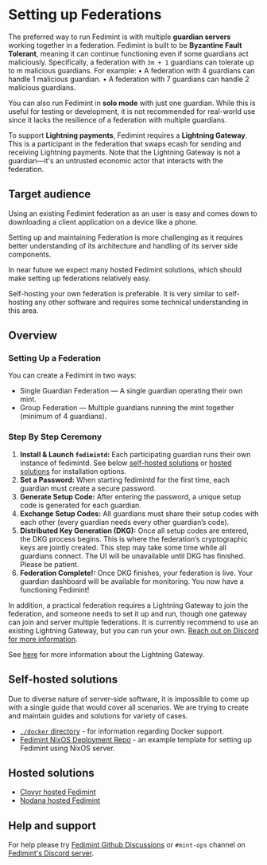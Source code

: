 # Setting up Federations

The preferred way to run Fedimint is with multiple **guardian servers** working together in a federation. Fedimint is
built to be **Byzantine Fault Tolerant**, meaning it can continue functioning even if some guardians act maliciously.
Specifically, a federation with `3m + 1` guardians can tolerate up to m malicious guardians. For example:
	•	A federation with 4 guardians can handle 1 malicious guardian.
	•	A federation with 7 guardians can handle 2 malicious guardians.

You can also run Fedimint in **solo mode** with just one guardian. While this is useful for testing or development, it
is not recommended for real-world use since it lacks the resilience of a federation with multiple guardians.

To support **Lightning payments**, Fedimint requires a **Lightning Gateway**. This is a participant in the federation
that swaps ecash for sending and receiving Lightning payments. Note that the Lightning Gateway is not a guardian—it's an
untrusted economic actor that interacts with the federation.

## Target audience

Using an existing Fedimint federation as an user is easy and comes
down to downloading a client application on a device like a phone.

Setting up and maintaining Federation is more challenging as it
requires better understanding of its architecture and handling of its
server side components.

In near future we expect many hosted Fedimint solutions, which should
make setting up federations relatively easy.

Self-hosting your own federation is preferable. It is very similar
to self-hosting any other software and requires some technical
understanding in this area.

## Overview

### Setting Up a Federation
You can create a Fedimint in two ways:
- Single Guardian Federation — A single guardian operating their own mint.
- Group Federation — Multiple guardians running the mint together (minimum of 4 guardians).

### Step By Step Ceremony
1. **Install & Launch `fedimintd`:**
    Each participating guardian runs their own instance of fedimintd.
	See below [self-hosted solutions](#self-hosted-solutions) or [hosted solutions](#hosted-solutions) for installation options.
2. **Set a Password:**
	When starting fedimintd for the first time, each guardian must create a secure password.
3. **Generate Setup Code:**
	After entering the password, a unique setup code is generated for each guardian.
4. **Exchange Setup Codes:**
	All guardians must share their setup codes with each other (every guardian needs every other guardian’s code).
5. **Distributed Key Generation (DKG):**
	Once all setup codes are entered, the DKG process begins. This is where the federation’s cryptographic keys are jointly created.
	This step may take some time while all guardians connect. The UI will be unavailable until DKG has finished. Please be patient.
6. **Federation Complete!:**
	Once DKG finishes, your federation is live. Your guardian dashboard will be available for monitoring. You now have a functioning Fedimint!

In addition, a practical federation requires a Lightning Gateway
to join the federation, and someone needs to set it up and
run, though one gateway can join and server multiple
federations. It is currently recommend to use an existing Lightning Gateway, but you can run your own. [Reach out on Discord for more information](https://chat.fedimint.org).

See [here](../docs/gateway.md) for more information about the Lightning Gateway.

## Self-hosted solutions

Due to diverse nature of server-side software, it is impossible to come up with a single
guide that would cover all scenarios. We are trying to create and maintain guides
and solutions for variety of cases.


* [`./docker` directory](../docker/README.md) - for information regarding Docker support.
* [Fedimint NixOS Deployment Repo](https://github.com/fedimint/nixos-deployment) - an example template for setting up Fedimint using NixOS server.


## Hosted solutions

* [Clovyr hosted Fedimint](https://clovyr.app/tag/fedimint)
* [Nodana hosted Fedimint](https://nodana.io/services/fedimintd)

## Help and support

For help please try [Fedimint Github Discussions](https://github.com/fedimint/fedimint/discussions)
or `#mint-ops` channel on [Fedimint's Discord server](https://chat.fedimint.org/).
